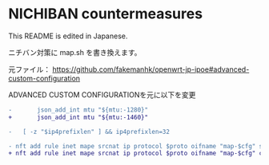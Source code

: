 # NICHIBAN countermeasures
This README is edited in Japanese.

ニチバン対策に map.sh を書き換えます。

元ファイル：
https://github.com/fakemanhk/openwrt-jp-ipoe#advanced-custom-configuration

ADVANCED CUSTOM CONFIGURATIONを元に以下を変更

```diff
- 		json_add_int mtu "${mtu:-1280}"
+ 		json_add_int mtu "${mtu:-1460}"

-	[ -z "$ip4prefixlen" ] && ip4prefixlen=32

- nft add rule inet mape srcnat ip protocol $proto oifname "map-$cfg" snat ip to $(eval "echo \$RULE_${k}_IPV4ADDR") : numgen inc mod $portcount map { $allports }
+ nft add rule inet mape srcnat ip protocol $proto oifname "map-$cfg" counter packets 0 bytes 0 snat ip to $(eval "echo \$RULE_${k}_IPV4ADDR") : numgen inc mod $portcount map { $allports }
```
